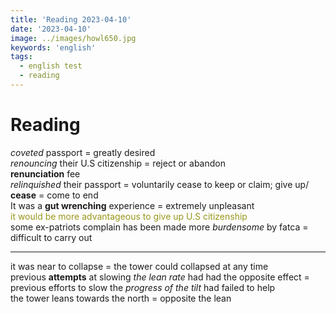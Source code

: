 ```yaml
---
title: 'Reading 2023-04-10'
date: '2023-04-10'
image: ../images/howl650.jpg
keywords: 'english'
tags:
  - english test
  - reading
---
```


# Reading

_coveted_ passport = greatly desired  
_renouncing_ their U.S citizenship = reject or abandon  
**renunciation** fee  
_relinquished_ their passport = voluntarily cease to keep or claim; give up/ **cease** = come to end  
It was a **gut wrenching** experience = extremely unpleasant  
<span style="color:#98971a;">it would be more advantageous to give up U.S citizenship</span>  
some ex-patriots complain has been made more _burdensome_ by fatca = difficult to carry out

---

it was near to collapse = the tower could collapsed at any time  
previous **attempts** at slowing _the lean rate_ had had the opposite effect = previous efforts to slow the _progress of the tilt_ had failed to help  
the tower leans towards the north = opposite the lean
